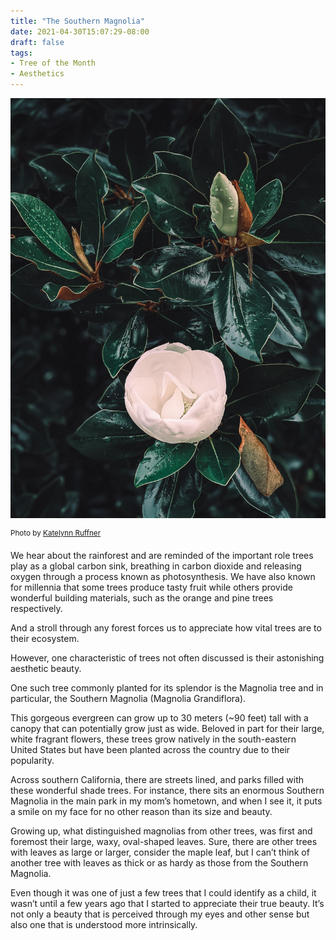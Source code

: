 ```yaml
---
title: "The Southern Magnolia"
date: 2021-04-30T15:07:29-08:00
draft: false
tags:
- Tree of the Month
- Aesthetics
---
```


<img src="/images/southern_magnolia_flower.jpg" alt="White flower of Southern Maganolia" width="1000">

<sup>Photo by [Katelynn Ruffner](https://unsplash.com/@wanderlust612)</sup>

We hear about the rainforest and are reminded of the important role trees play as a global carbon sink, breathing in carbon dioxide and releasing oxygen through a process known as photosynthesis. We have also known for millennia that some trees produce tasty fruit while others provide wonderful building materials, such as the orange and pine trees respectively. 

And a stroll through any forest forces us to appreciate how vital trees are to their ecosystem.

However, one characteristic of trees not often discussed is their astonishing aesthetic beauty.

One such tree commonly planted for its splendor is the Magnolia tree and in particular, the Southern Magnolia (Magnolia Grandiflora). 

This gorgeous evergreen can grow up to 30 meters (~90 feet) tall with a canopy that can potentially grow just as wide. Beloved in part for their large, white fragrant flowers, these trees grow natively in the south-eastern United States but have been planted across the country due to their popularity. 

Across southern California, there are streets lined, and parks filled with these wonderful shade trees. For instance, there sits an enormous Southern Magnolia in the main park in my mom’s hometown, and when I see it, it puts a smile on my face for no other reason than its size and beauty. 

Growing up, what distinguished magnolias from other trees, was first and foremost their large, waxy, oval-shaped leaves. Sure, there are other trees with leaves as large or larger, consider the maple leaf, but I can’t think of another tree with leaves as thick or as hardy as those from the Southern Magnolia. 

Even though it was one of just a few trees that I could identify as a child, it wasn’t until a few years ago that I started to appreciate their true beauty. It’s not only a beauty that is perceived through my eyes and other sense but also one that is understood more intrinsically. 
